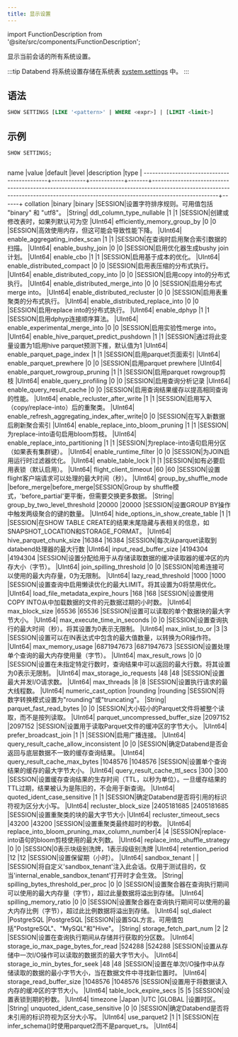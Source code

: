 ```yaml
---
title: 显示设置
---
```

import FunctionDescription from '@site/src/components/FunctionDescription';

<FunctionDescription description="引入或更新版本：v1.2.190"/>

显示当前会话的所有系统设置。

:::tip
Databend 将系统设置存储在系统表 [system.settings](../../00-sql-reference/20-system-tables/system-settings.md) 中。
:::

## 语法

```sql
SHOW SETTINGS [LIKE '<pattern>' | WHERE <expr>] | [LIMIT <limit>]
```

## 示例

```sql
SHOW SETTINGS;



```
name                                        |value       |default     |level  |description                                                                                                                                                                        |type  |
--------------------------------------------+------------+------------+-------+-----------------------------------------------------------------------------------------------------------------------------------------------------------------------------------+------+
collation                                   |binary      |binary      |SESSION|设置字符排序规则。可用值包括 "binary" 和 "utf8"。                                                                                                                                      |String|
ddl_column_type_nullable                    |1           |1           |SESSION|创建或修改表时，如果列默认可为空                                                                                                                                                    |UInt64|
efficiently_memory_group_by                 |0           |0           |SESSION|高效使用内存，但这可能会导致性能下降。                                                                                                                                                  |UInt64|
enable_aggregating_index_scan               |1           |1           |SESSION|在查询时启用聚合索引数据的扫描。                                                                                                                                                      |UInt64|
enable_bushy_join                           |0           |0           |SESSION|启用优化器生成bushy join计划。                                                                                                                                                       |UInt64|
enable_cbo                                  |1           |1           |SESSION|启用基于成本的优化。                                                                                                                                                                  |UInt64|
enable_distributed_compact                  |0           |0           |SESSION|启用表压缩的分布式执行。                                                                                                                                                              |UInt64|
enable_distributed_copy_into                |0           |0           |SESSION|启用copy into的分布式执行。                                                                                                                                                           |UInt64|
enable_distributed_merge_into               |0           |0           |SESSION|启用分布式merge into。                                                                                                                                                               |UInt64|
enable_distributed_recluster                |0           |0           |SESSION|启用表重聚类的分布式执行。                                                                                                                                                            |UInt64|
enable_distributed_replace_into             |0           |0           |SESSION|启用replace into的分布式执行。                                                                                                                                                        |UInt64|
enable_dphyp                                |1           |1           |SESSION|启用dphyp连接顺序算法。                                                                                                                                                              |UInt64|
enable_experimental_merge_into              |0           |0           |SESSION|启用实验性merge into。                                                                                                                                                               |UInt64|
enable_hive_parquet_predict_pushdown        |1           |1           |SESSION|通过将此变量设置为1启用hive parquet预测下推，默认值为1                                                                                                                                   |UInt64|
enable_parquet_page_index                   |1           |1           |SESSION|启用parquet页面索引                                                                                                                                                                  |UInt64|
enable_parquet_prewhere                     |0           |0           |SESSION|启用parquet prewhere                                                                                                                                                                |UInt64|
enable_parquet_rowgroup_pruning             |1           |1           |SESSION|启用parquet rowgroup剪枝                                                                                                                                                           |UInt64|
enable_query_profiling                      |0           |0           |SESSION|启用查询分析记录                                                                                                                                                                    |UInt64|
enable_query_result_cache                   |0           |0           |SESSION|启用查询结果缓存以提高相同查询的性能。                                                                                                                                                  |UInt64|
enable_recluster_after_write                |1           |1           |SESSION|启用写入（copy/replace-into）后的重聚类。                                                                                                                                             |UInt64|
enable_refresh_aggregating_index_after_write|0           |0           |SESSION|在写入新数据后刷新聚合索引                                                                                                                                                            |UInt64|
enable_replace_into_bloom_pruning           |1           |1           |SESSION|为replace-into语句启用bloom剪枝。                                                                                                                                                     |UInt64|
enable_replace_into_partitioning            |1           |1           |SESSION|为replace-into语句启用分区（如果表有集群键）。                                                                                                                                           |UInt64|
enable_runtime_filter                       |0           |0           |SESSION|为JOIN启用运行时过滤器优化。                                                                                                                                                          |UInt64|
enable_table_lock                           |1           |1           |SESSION|如有必要启用表锁（默认启用）。                                                                                                                                                         |UInt64|
flight_client_timeout                       |60          |60          |SESSION|设置flight客户端请求可以处理的最大时间（秒）。                                                                                                                                          |UInt64|
group_by_shuffle_mode                       |before_merge|before_merge|SESSION|Group by shuffle模式，'before_partial'更平衡，但需要交换更多数据。                                                                                                                     |String|
group_by_two_level_threshold                |20000       |20000       |SESSION|设置GROUP BY操作中触发两级聚合的键的数量。                                                                                                                                             |UInt64|
hide_options_in_show_create_table           |1           |1           |SESSION|在SHOW TABLE CREATE的结果末尾隐藏与表相关的信息，如SNAPSHOT_LOCATION和STORAGE_FORMAT。                                                                                                  |UInt64|
hive_parquet_chunk_size                     |16384       |16384       |SESSION|每次从parquet读取到databend处理器的最大行数                                                                                                                                              |UInt64|
input_read_buffer_size                      |4194304     |4194304     |SESSION|设置分配给用于从存储读取数据的缓冲读取器的缓冲区的内存大小（字节）。                                                                                                                     |UInt64|
join_spilling_threshold                     |0           |0           |SESSION|哈希连接可以使用的最大内存量，0为无限制。                                                                                                                                               |UInt64|
lazy_read_threshold                         |1000        |1000        |SESSION|设置查询中启用懒读优化的最大LIMIT。将其设置为0将禁用优化。                                                                                                                              |UInt64|
load_file_metadata_expire_hours             |168         |168         |SESSION|设置使用COPY INTO从中加载数据的文件的元数据过期的小时数。                                                                                                                               |UInt64|
max_block_size                              |65536       |65536       |SESSION|设置可以读取的单个数据块的最大字节大小。                                                                                                                                               |UInt64|
max_execute_time_in_seconds                 |0           |0           |SESSION|设置查询执行的最大时间（秒）。将其设置为0表示无限制。                                                                                                                                   |UInt64|
max_inlist_to_or                            |3           |3           |SESSION|设置可以在IN表达式中包含的最大值数量，以转换为OR操作符。                                                                                                                                |UInt64|
max_memory_usage                            |6871947673  |6871947673  |SESSION|设置处理单个查询的最大内存使用量（字节）。                                                                                                                                             |UInt64|
max_result_rows                             |0           |0           |SESSION|设置在未指定特定行数时，查询结果中可以返回的最大行数。将其设置为0表示无限制。                                                                                                            |UInt64|
max_storage_io_requests                     |48          |48          |SESSION|设置最大并发I/O请求数。                                                                                                                                                              |UInt64|
max_threads                                 |8           |8           |SESSION|设置执行请求的最大线程数。                                                                                                                                                            |UInt64|
numeric_cast_option                         |rounding    |rounding    |SESSION|将数字转换模式设置为"rounding"或"truncating"。                                                                                                                                        |String|
parquet_fast_read_bytes                     |0           |0           |SESSION|大小较小的Parquet文件将被整个读取，而不是按列读取。                                                                                                                                    |UInt64|
parquet_uncompressed_buffer_size            |2097152     |2097152     |SESSION|设置用于读取Parquet文件的缓冲区的字节大小。                                                                                                                                           |UInt64|
prefer_broadcast_join                       |1           |1           |SESSION|启用广播连接。                                                                                                                                                                      |UInt64|
query_result_cache_allow_inconsistent       |0           |0           |SESSION|确定Databend是否会返回与底层数据不一致的缓存查询结果。                                                                                                                                  |UInt64|
query_result_cache_max_bytes                |1048576     |1048576     |SESSION|设置单个查询结果的缓存的最大字节大小。                                                                                                                                                 |UInt64|
query_result_cache_ttl_secs                 |300         |300         |SESSION|设置缓存查询结果的生存时间（TTL，以秒为单位）。一旦缓存结果的TTL过期，结果被认为是陈旧的，不会用于新查询。                                                                              |UInt64|
quoted_ident_case_sensitive                 |1           |1           |SESSION|确定Databend是否将引用的标识符视为区分大小写。                                                                                                                                         |UInt64|
recluster_block_size                        |2405181685  |2405181685  |SESSION|设置重聚类的块的最大字节大小                                                                                                                                                         |UInt64|
recluster_timeout_secs                      |43200       |43200       |SESSION|设置重聚类最终超时的秒数。                                                                                                                                                            |UInt64|
replace_into_bloom_pruning_max_column_number|4           |4           |SESSION|replace-into语句的bloom剪枝使用的最大列数。                                                                                                                                           |UInt64|
replace_into_shuffle_strategy               |0           |0           |SESSION|0表示块级别洗牌，1表示段级别洗牌                                                                                                                                                      |UInt64|
retention_period                            |12          |12          |SESSION|设置保留期（小时）。                                                                                                                                                                |UInt64|
sandbox_tenant                              |            |            |SESSION|将自定义'sandbox_tenant'注入此会话。仅用于测试目的，仅当'internal_enable_sandbox_tenant'打开时才会生效。                                                                             |String|
spilling_bytes_threshold_per_proc           |0           |0           |SESSION|设置聚合器在查询执行期间可以使用的最大内存量（字节），超过此量数据将溢出到存储。                                                                                                         |UInt64|
spilling_memory_ratio                       |0           |0           |SESSION|设置聚合器在查询执行期间可以使用的最大内存比例（字节），超过此比例数据将溢出到存储。                                                                                                     |UInt64|
sql_dialect                                 |PostgreSQL  |PostgreSQL  |SESSION|设置SQL方言。可用值包括"PostgreSQL"、"MySQL"和"Hive"。                                                                                                                                  |String|
storage_fetch_part_num                      |2           |2           |SESSION|设置在查询执行期间从存储并行获取的分区数。                                                                                                                                             |UInt64|
storage_io_max_page_bytes_for_read          |524288      |524288      |SESSION|设置从存储中一次I/O操作可以读取的数据页的最大字节大小。                                                                                                                                  |UInt64|
storage_io_min_bytes_for_seek               |48          |48          |SESSION|设置在单次I/O操作中从存储读取的数据的最小字节大小，当在数据文件中寻找新位置时。                                                                                                         |UInt64|
storage_read_buffer_size                    |1048576     |1048576     |SESSION|设置用于将数据读入内存的缓冲区的字节大小。                                                                                                                                            |UInt64|
table_lock_expire_secs                      |5           |5           |SESSION|设置表锁到期的秒数。                                                                                                                                                                |UInt64|
timezone                                    |Japan       |UTC         |GLOBAL |设置时区。                                                                                                                                                                          |String|
unquoted_ident_case_sensitive               |0           |0           |SESSION|确定Databend是否将未引用的标识符视为区分大小写。                                                                                                                                      |UInt64|
use_parquet2                                |1           |1           |SESSION|在infer_schema()时使用parquet2而不是parquet_rs。                                                                                                                                      |UInt64|
```